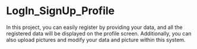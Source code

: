 # LogIn_SignUp_Profile

In this project, you can easily register by providing your data, and all the registered data will be displayed on the profile screen. Additionally, you can also upload pictures and modify your data and picture within this system.
